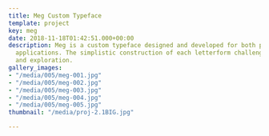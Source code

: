```yaml
---
title: Meg Custom Typeface
template: project
key: meg
date: 2018-11-18T01:42:51.000+00:00
description: Meg is a custom typeface designed and developed for both print and motion
  applications. The simplistic construction of each letterform challenge both language
  and exploration.
gallery_images:
- "/media/005/meg-001.jpg"
- "/media/005/meg-002.jpg"
- "/media/005/meg-003.jpg"
- "/media/005/meg-004.jpg"
- "/media/005/meg-005.jpg"
thumbnail: "/media/proj-2.1BIG.jpg"

---
```

